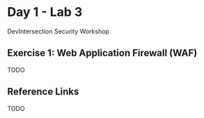 # Day 1 - Lab 3

DevIntersection Security Workshop

## Exercise 1: Web Application Firewall (WAF)

TODO

## Reference Links

TODO
